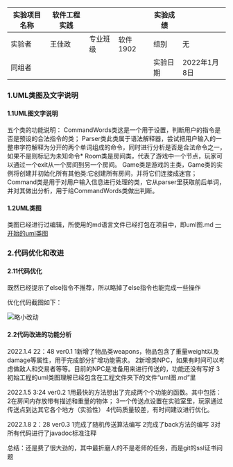 
| 实验项目名称 | 软件工程实践 |      |        | 实验成绩 |           |
|--------|----------|------|--------|------|-----------|
| 实验者    | 王佳政      | 专业班级 | 软件1902 | 组别   | 无         |
| 同组者    |          |      |        | 实验日期 | 2022年1月8日 |


### 1.UML类图及文字说明
#### 1.1UML图文字说明
五个类的功能说明：
CommandWords类这是一个用于设置，判断用户的指令是否是预设的合法指令的类；
Parser类此类属于语法解释器，尝试把用户输入的一整串字符解释为分开的两个单词组成的命令，同时进行分析是否是合法命令之一，如果不是则标记为未知命令* 
Room类是房间类，代表了游戏中一个节点，玩家可以通过一个exit从一个房间到另一个房间。
Game类是游戏的主类，Game类的实例将创建并初始化所有其他类:它创建所有房间，并将它们连接成迷宫；
Command类是用于对用户输入信息进行处理的类，它从parser里获取前后单词，并对其做出分析，用于给CommandWords类做出判断。

#### 1.2UML类图
类图已经进行过编辑，所使用的md语言文件已经打包在项目中，即uml图.md
[一开始的uml类图](https://github.com/wutcst/sept-person-task-CaptainOrga/blob/master/uml%E7%B1%BB%E5%9B%BE.png")

### 2.代码优化和改进
#### 2.11代码优化
既然已经提示了else指令不推荐，所以略掉了else指令也能完成一些操作

优化代码截图如下：

![略小改动](https://github.com/wutcst/sept-person-task-CaptainOrga/blob/master/%E5%B0%8F%E6%94%B9%E5%8A%A8.png")

#### 2.2代码改进的功能分析
2022.1.4 22：48 ver0.1 
1新增了物品类weapons，物品包含了重量weight以及damage等属性，用于完成部分扩增功能需求。
2新增类NPC，如果有时间可以考虑做敌人和交易者等等。目前的NPC是准备用来进行传送的，功能还没有写好
3初始工程的uml类图理解已经包含在工程文件夹下的文件“uml图.md”里

2022.1.5 3:24 ver0.2
1用最快的方法想出了完成两个个功能的函数。其中包括：
2在房间内存放带有描述和重量的物体；
3一个传送点设置在实验室里，玩家通过传送点到达其它各个地方（实验性）
4代码质量较差，有时间建议进行优化。

2022.1.8 2：28 ver0.3
1完成了随机传送算法编写
2完成了back方法的编写
3对所有代码进行了javadoc标准注释

总结：还是费了很大劲的，其中最折磨人的不是老师的任务，而是git的ssl证书问题
